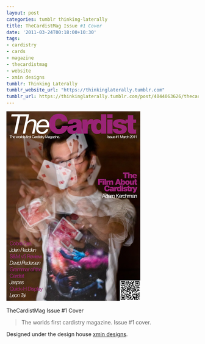 ```yaml
---
layout: post
categories: tumblr thinking-laterally
title: TheCardistMag Issue #1 Cover
date: '2011-03-24T00:18:00+10:30'
tags:
- cardistry
- cards
- magazine
- thecardistmag
- website
- xmin designs
tumblr: Thinking Laterally
tumblr_website_url: "https://thinkinglaterally.tumblr.com"
tumblr_url: https://thinkinglaterally.tumblr.com/post/4044063626/thecardistmag-issue-1-cover-the-worlds-first
---
```

 ![](/content/images/tumblr/thinking-laterally/tumblr_liijoueSPM1qh9he3o1_400.png)  

TheCardistMag Issue #1 Cover

> The worlds first cardistry magazine. Issue #1 cover.

Designed under the design house [xmin designs](http://xmindesigns.com).

